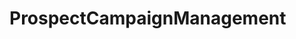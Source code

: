 # ProspectCampaignManagement   

<script src="https://unpkg.com/@stoplight/elements/web-components.min.js"></script>
<link rel="stylesheet" href="https://unpkg.com/@stoplight/elements/styles.min.css">

<elements-api
  apiDescriptionUrl="ProspectCampaignManagement.yaml"
  layout="sidebar"
  router="hash"
  hideTryIt="false"
  hideSchemas="false"
  hideInternal="false"
/>